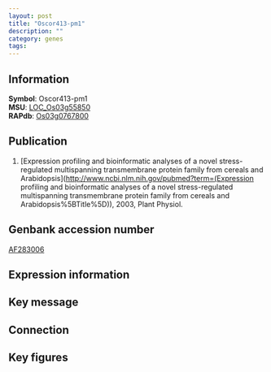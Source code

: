```yaml
---
layout: post
title: "Oscor413-pm1"
description: ""
category: genes
tags: 
---
```


## Information
__Symbol__: Oscor413-pm1  
__MSU__: [LOC_Os03g55850](http://rice.plantbiology.msu.edu/cgi-bin/ORF_infopage.cgi?orf=LOC_Os03g55850)  
__RAPdb__: [Os03g0767800](http://rapdb.dna.affrc.go.jp/viewer/gbrowse_details/irgsp1?name=Os03g0767800)  

## Publication
1. [Expression profiling and bioinformatic analyses of a novel stress-regulated multispanning transmembrane protein family from cereals and Arabidopsis](http://www.ncbi.nlm.nih.gov/pubmed?term=(Expression profiling and bioinformatic analyses of a novel stress-regulated multispanning transmembrane protein family from cereals and Arabidopsis%5BTitle%5D)), 2003, Plant Physiol.

## Genbank accession number
[AF283006](http://www.ncbi.nlm.nih.gov/nuccore/AF283006)

## Expression information

## Key message

## Connection

## Key figures


